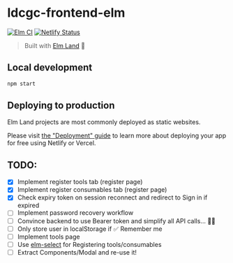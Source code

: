 # ldcgc-frontend-elm

[![Elm CI](https://github.com/ldcinventory/ldcgc-frontend-elm/workflows/Elm%20CI/badge.svg)](https://github.com/ldcinventory/ldcgc-frontend-elm/actions)
[![Netlify Status](https://api.netlify.com/api/v1/badges/433924af-2aa7-45a8-9ec7-300c96277e87/deploy-status)](https://app.netlify.com/sites/ldcgc-frontend/deploys)

> Built with [Elm Land](https://elm.land) 🌈

## Local development

```bash
npm start
```

## Deploying to production

Elm Land projects are most commonly deployed as static websites.

Please visit [the "Deployment" guide](https://elm.land/guide/deploying) to learn more
about deploying your app for free using Netlify or Vercel.

## TODO:

- [x] Implement register tools tab (register page)
- [x] Implement register consumables tab (register page)
- [x] Check expiry token on session reconnect and redirect to Sign in if expired
- [ ] Implement password recovery workflow
- [ ] Convince backend to use Bearer token and simplify all API calls... 🙏🏻
- [ ] Only store user in localStorage if ✅ Remember me
- [ ] Implement tools page
- [ ] Use [elm-select](https://github.com/sporto/elm-select/tree/6.2.1) for Registering tools/consumables
- [ ] Extract Components/Modal and re-use it!
